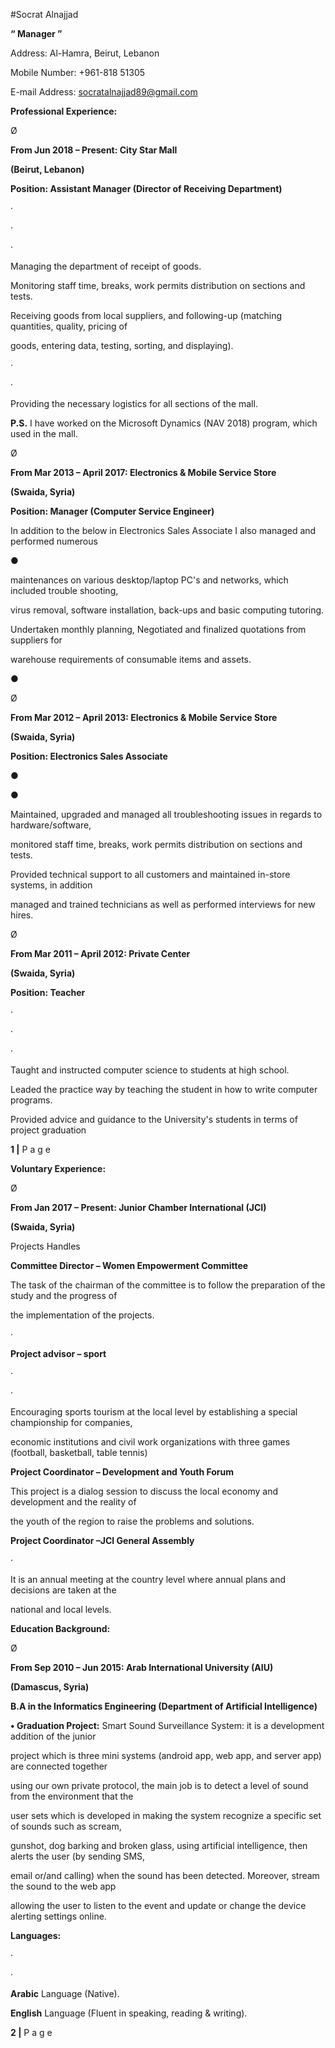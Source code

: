 #Socrat Alnajjad


**“ Manager ”**

Address: Al-Hamra, Beirut, Lebanon

Mobile Number: +961-818 51305

E-mail Address: socratalnajjad89@gmail.com

**Professional Experience:**

Ø

**From Jun 2018 – Present: City Star Mall**

**(Beirut, Lebanon)**

**Position: Assistant Manager (Director of Receiving Department)**

·

·

·

Managing the department of receipt of goods.

Monitoring staff time, breaks, work permits distribution on sections and tests.

Receiving goods from local suppliers, and following-up (matching quantities, quality, pricing of

goods, entering data, testing, sorting, and displaying).

·

·

Providing the necessary logistics for all sections of the mall.

**P.S.** I have worked on the Microsoft Dynamics (NAV 2018) program, which used in the mall.

Ø

**From Mar 2013 – April 2017: Electronics & Mobile Service Store**

**(Swaida, Syria)**

**Position: Manager (Computer Service Engineer)**

In addition to the below in Electronics Sales Associate I also managed and performed numerous

●

maintenances on various desktop/laptop PC's and networks, which included trouble shooting,

virus removal, software installation, back-ups and basic computing tutoring.

Undertaken monthly planning, Negotiated and finalized quotations from suppliers for

warehouse requirements of consumable items and assets.

●

Ø

**From Mar 2012 – April 2013: Electronics & Mobile Service Store**

**(Swaida, Syria)**

**Position: Electronics Sales Associate**

●

●

Maintained, upgraded and managed all troubleshooting issues in regards to hardware/software,

monitored staff time, breaks, work permits distribution on sections and tests.

Provided technical support to all customers and maintained in-store systems, in addition

managed and trained technicians as well as performed interviews for new hires.

Ø

**From Mar 2011 – April 2012: Private Center**

**(Swaida, Syria)**

**Position: Teacher**

·

·

·

Taught and instructed computer science to students at high school.

Leaded the practice way by teaching the student in how to write computer programs.

Provided advice and guidance to the University's students in terms of project graduation

**1 |** P a g e





**Voluntary Experience:**

Ø

**From Jan 2017 – Present: Junior Chamber International (JCI)**

**(Swaida, Syria)**

Projects Handles

**Committee Director – Women Empowerment Committee**

The task of the chairman of the committee is to follow the preparation of the study and the progress of

the implementation of the projects.

·

**Project advisor – sport**

·

·

Encouraging sports tourism at the local level by establishing a special championship for companies,

economic institutions and civil work organizations with three games (football, basketball, table tennis)

**Project Coordinator – Development and Youth Forum**

This project is a dialog session to discuss the local economy and development and the reality of

the youth of the region to raise the problems and solutions.

**Project Coordinator –JCI General Assembly**

·

It is an annual meeting at the country level where annual plans and decisions are taken at the

national and local levels.

**Education Background:**

Ø

**From Sep 2010 – Jun 2015: Arab International University (AIU)**

**(Damascus, Syria)**

**B.A in the Informatics Engineering (Department of Artificial Intelligence)**

**• Graduation Project:** Smart Sound Surveillance System: it is a development addition of the junior

project which is three mini systems (android app, web app, and server app) are connected together

using our own private protocol, the main job is to detect a level of sound from the environment that the

user sets which is developed in making the system recognize a specific set of sounds such as scream,

gunshot, dog barking and broken glass, using artificial intelligence, then alerts the user (by sending SMS,

email or/and calling) when the sound has been detected. Moreover, stream the sound to the web app

allowing the user to listen to the event and update or change the device alerting settings online.

**Languages:**

·

·

**Arabic** Language (Native).

**English** Language (Fluent in speaking, reading & writing).

**2 |** P a g e

